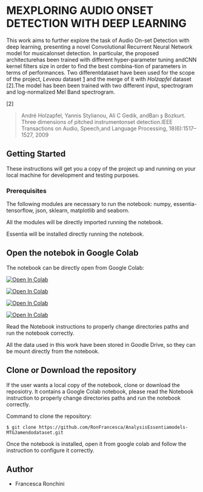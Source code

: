 # MEXPLORING AUDIO ONSET DETECTION WITH DEEP LEARNING 

This work aims to further explore the task of Audio On-set Detection with deep learning, presenting a novel Convolutional  Recurrent  Neural  Network  model  for  musicalonset  detection.  In  particular,  the  proposed  architecturehas been trained with different hyper-parameter tuning andCNN kernel filters size in order to find the best combina-tion of parameters in terms of performances. Two differentdataset have been used for the scope of the project, *Leveau* dataset [1] and the merge of it with *Holzapfel* dataset [2].The model has been been trained with two different input, spectrogram  and log-normalized  Mel  Band  spectrogram. 

[1]: http://www.tsi.telecom-paristech.fr/aao/en/2011/07/13/onset_leveau-a-database-for-onset-detection/
[2]
> André Holzapfel, Yannis Stylianou, Ali C Gedik, andBarı ̧s Bozkurt. Three dimensions of pitched instrumentonset detection.IEEE Transactions on Audio, Speech,and Language Processing, 18(6):1517–1527, 2009


## Getting Started

These instructions will get you a copy of the project up and running on your local machine for development and testing purposes. 

### Prerequisites

The following modules are necessary to run the notebook: numpy, essentia-tensorflow, json, sklearn, matplotlib and seaborn.

All the modules will be directly imported running the notebook.

Essentia will be installed directly running the notebook.

## Open the notebok in Google Colab

The notebook can be directly open from Google Colab: 

[![Open In Colab](https://colab.research.google.com/assets/colab-badge.svg)](https://colab.research.google.com/github.com/RonFrancesca/MIR-Audio-Onset-Detection-CRNN/blob/master/MIRProject_LH_LogMel.ipynb)

[![Open In Colab](https://colab.research.google.com/assets/colab-badge.svg)](https://colab.research.google.com/https://github.com/RonFrancesca/MIR-Audio-Onset-Detection-CRNN/blob/master/MIRProject_Leveau_LogMel.ipynb)

[![Open In Colab](https://colab.research.google.com/assets/colab-badge.svg)](https://colab.research.google.com/https://github.com/RonFrancesca/MIR-Audio-Onset-Detection-CRNN/blob/master/MIRProject_Leveau_spectrogram.ipynb)

[![Open In Colab](https://colab.research.google.com/assets/colab-badge.svg)](https://colab.research.google.com/https://github.com/RonFrancesca/MIR-Audio-Onset-Detection-CRNN/blob/master/MIRProject_LH_Spectrogram.ipynb)

Read the Notebook instructions to properly change directories paths and run the notebook correctly.

All the data used in this work have been stored in Goodle Drive, so they can be mount directly from the notebook. 

## Clone or Download the repository 

If the user wants a local copy of the notebook, clone or download the reposiotry.
It contains a Google Colab notebook, please read the Notebook instruction to properly change directories paths and run the notebook correctly.

Command to clone the repository:
```
$ git clone https://github.com/RonFrancesca/AnalysisEssentiamodels-MTGJamendodataset.git
```
Once the notebook is installed, open it from google colab and follow the instruction to configure it correctly. 


## Author 
- Francesca Ronchini
